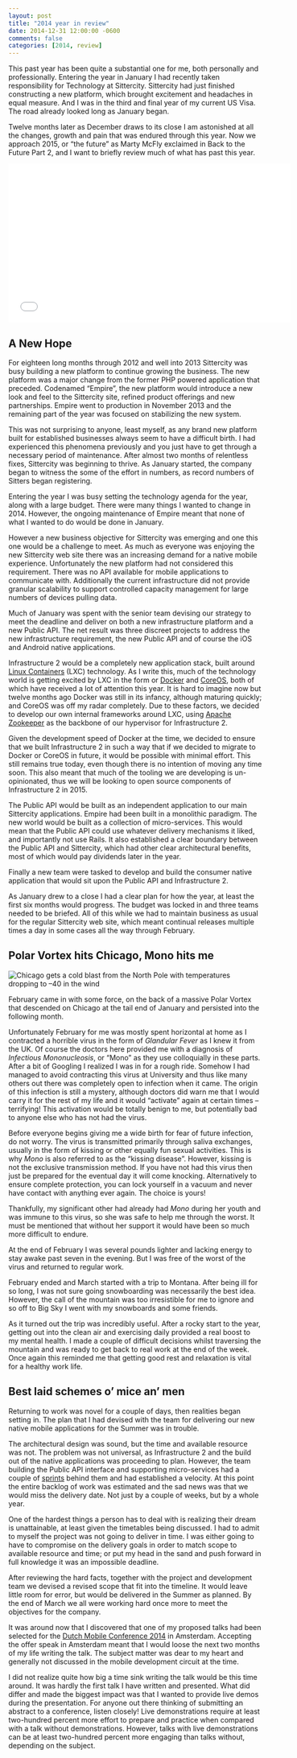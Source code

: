 ```yaml
---
layout: post
title: "2014 year in review"
date: 2014-12-31 12:00:00 -0600
comments: false
categories: [2014, review]
---
```


This past year has been quite a substantial one for me, both personally and professionally. Entering the year in January I had recently taken responsibility for Technology at Sittercity. Sittercity had just finished constructing a new platform, which brought excitement and headaches in equal measure. And I was in the third and final year of my current US Visa. The road already looked long as January began.

Twelve months later as December draws to its close I am astonished at all the changes, growth and pain that was endured through this year. Now we approach 2015, or “the future” as Marty McFly exclaimed in Back to the Future Part 2, and I want to briefly review much of what has past this year.

<!-- more -->

<p><iframe width="560" height="315" src="//www.youtube.com/embed/d68yRIE9OvQ" frameborder="0" allowfullscreen></iframe></p>

## A New Hope

For eighteen long months through 2012 and well into 2013 Sittercity was busy building a new platform to continue growing the business. The new platform was a major change from the former PHP powered application that preceded. Codenamed “Empire”, the new platform would introduce a new look and feel to the Sittercity site, refined product offerings and new partnerships. Empire went to production in November 2013 and the remaining part of the year was focused on stabilizing the new system.

This was not surprising to anyone, least myself, as any brand new platform built for established businesses always seem to have a difficult birth. I had experienced this phenomena previously and you just have to get through a necessary period of maintenance. After almost two months of relentless fixes, Sittercity was beginning to thrive. As January started, the company began to witness the some of the effort in numbers, as record numbers of Sitters began registering.

Entering the year I was busy setting the technology agenda for the year, along with a large budget. There were many things I wanted to change in 2014. However, the ongoing maintenance of Empire meant that none of what I wanted to do would be done in January.

However a new business objective for Sittercity was emerging and one this one would be a challenge to meet. As much as everyone was enjoying the new Sittercity web site there was an increasing demand for a native mobile experience. Unfortunately the new platform had not considered this requirement. There was no API available for mobile applications to communicate with. Additionally the current infrastructure did not provide granular  scalability to support controlled capacity management for large numbers of devices pulling data.

Much of January was spent with the senior team devising our strategy to meet the deadline and deliver on both a new infrastructure platform and a new Public API. The net result was three discreet projects to address the new infrastructure requirement, the new Public API and of course the iOS and Android native applications.

Infrastructure 2 would be a completely new application stack, built around [Linux Containers](https://linuxcontainers.org) (LXC) technology. As I write this, much of the technology world is getting excited by LXC in the form or [Docker](https://www.docker.com) and [CoreOS](https://coreos.com), both of which have received a lot of attention this year. It is hard to imagine now but twelve months ago Docker was still in its infancy, although maturing quickly; and CoreOS was off my radar completely. Due to these factors, we decided to develop our own internal frameworks around LXC, using [Apache Zookeeper](http://zookeeper.apache.org) as the backbone of our hypervisor for Infrastructure 2.

Given the development speed of Docker at the time, we decided to ensure that we built Infrastructure 2 in such a way that if we decided to migrate to Docker or CoreOS in future, it would be possible with minimal effort. This still remains true today, even though there is no intention of moving any time soon. This also meant that much of the tooling we are developing is un-opinionated, thus we will be looking to open source components of Infrastructure 2 in 2015.

The Public API would be built as an independent application to our main Sittercity applications. Empire had been built in a monolithic paradigm. The new world would be built as a collection of micro-services. This would mean that the Public API could use whatever delivery mechanisms it liked, and importantly not use Rails. It also established a clear boundary between the Public API and Sittercity, which had other clear architectural benefits, most of which would pay dividends later in the year.

Finally a new team were tasked to develop and build the consumer native application that would sit upon the Public API and Infrastructure 2.

As January drew to a close I had a clear plan for how the year, at least the first six months would progress. The budget was locked in and three teams needed to be briefed. All of this while we had to maintain business as usual for the regular Sittercity web site, which meant continual releases multiple times a day in some cases all the way through February.

## Polar Vortex hits Chicago, Mono hits me

 ![Chicago gets a cold blast from the North Pole with temperatures dropping to –40 in the wind](/assets/images/chicago-polar-vortex.jpg)

February came in with some force, on the back of a massive Polar Vortex that descended on Chicago at the tail end of January and persisted into the following month.

Unfortunately February for me was mostly spent horizontal at home as I contracted a horrible virus in the form of _Glandular Fever_ as I knew it from the UK. Of course the doctors here provided me with a diagnosis of _Infectious Mononucleosis_, or “Mono” as they use colloquially in these parts. After a bit of Googling I realized I was in for a rough ride. Somehow I had managed to avoid contracting this virus at University and thus like many others out there was completely open to infection when it came. The origin of this infection is still a mystery, although doctors did warn me that I would carry it for the rest of my life and it would “activate” again at certain times – terrifying! This activation would be totally benign to me, but potentially bad to anyone else who has not had the virus.

Before everyone begins giving me a wide birth for fear of future infection, do not worry. The virus is transmitted primarily through saliva exchanges, usually in the form of kissing or other equally fun sexual activities. This is why _Mono_ is also referred to as the “kissing disease”. However, kissing is not the exclusive transmission method. If you have not had this virus then just be prepared for the eventual day it will come knocking. Alternatively to ensure complete protection, you can lock yourself in a vacuum and never have contact with anything ever again. The choice is yours!

Thankfully, my significant other had already had _Mono_ during her youth and was immune to this virus, so she was safe to help me through the worst. It must be mentioned that without her support it would have been so much more difficult to endure.

At the end of February I was several pounds lighter and lacking energy to stay awake past seven in the evening. But I was free of the worst of the virus and returned to regular work.

February ended and March started with a trip to Montana. After being ill for so long, I was not sure going snowboarding was necessarily the best idea. However, the call of the mountain was too irresistible for me to ignore and so off to Big Sky I went with my snowboards and some friends.

As it turned out the trip was incredibly useful. After a rocky start to the year, getting out into the clean air and exercising daily provided a real boost to my mental health. I made a couple of difficult decisions whilst traversing the mountain and was ready to get back to real work at the end of the week. Once again this reminded me that getting good rest and relaxation is vital for a healthy work life.

## Best laid schemes o’ mice an’ men

Returning to work was novel for a couple of days, then realities began setting in. The plan that I had devised with the team for delivering our new native mobile applications for the Summer was in trouble.

The architectural design was sound, but the time and available resource was not. The problem was not universal, as Infrastructure 2 and the build out of the native applications was proceeding to plan. However, the team building the Public API interface and supporting micro-services had a couple of [sprints](http://en.wikipedia.org/wiki/Scrum_(software_development)#Sprint) behind them and had established a velocity. At this point the entire backlog of work was estimated and the sad news was that we would miss the delivery date. Not just by a couple of weeks, but by a whole year.

One of the hardest things a person has to deal with is realizing their dream is unattainable, at least given the timetables being discussed. I had to admit to myself the project was not going to deliver in time. I was either going to have to compromise on the delivery goals in order to match scope to available resource and time; or put my head in the sand and push forward in full knowledge it was an impossible deadline.

After reviewing the hard facts, together with the project and development team we devised a revised scope that fit into the timeline. It would leave little room for error, but would be delivered in the Summer as planned. By the end of March we all were working hard once more to meet the objectives for the company.

It was around now that I discovered that one of my proposed talks had been selected for the [Dutch Mobile Conference 2014](/blog/2014/04/05/dutch-mobile-conference-2014/) in Amsterdam. Accepting the offer speak in Amsterdam meant that I would loose the next two months of my life writing the talk. The subject matter was dear to my heart and generally not discussed in the mobile development circuit at the time.

I did not realize quite how big a time sink writing the talk would be this time around. It was hardly the first talk I have written and presented. What did differ and made the biggest impact was that I wanted to provide live demos during the presentation. For anyone out there thinking of submitting an abstract to a conference, listen closely! Live demonstrations require at least two-hundred percent more effort to prepare and practice when compared with a talk without demonstrations. However, talks with live demonstrations can be at least two-hundred percent more engaging than talks without, depending on the subject. 

